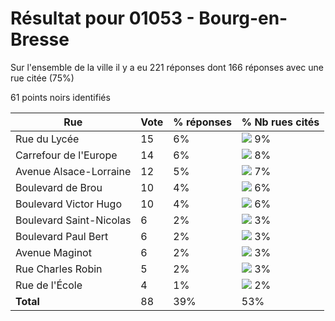 # Résultat pour 01053 - Bourg-en-Bresse

Sur l'ensemble de la ville il y a eu 221 réponses dont 166 réponses avec une rue citée (75%)

61 points noirs identifiés

| Rue | Vote | % réponses | % Nb rues cités|
|-----|------|------------|----------------|
| Rue du Lycée | 15 | 6% | <img src="../../img/bar_9.gif" />&nbsp;9%|
| Carrefour de l'Europe | 14 | 6% | <img src="../../img/bar_8.gif" />&nbsp;8%|
| Avenue Alsace-Lorraine | 12 | 5% | <img src="../../img/bar_7.gif" />&nbsp;7%|
| Boulevard de Brou | 10 | 4% | <img src="../../img/bar_6.gif" />&nbsp;6%|
| Boulevard Victor Hugo | 10 | 4% | <img src="../../img/bar_6.gif" />&nbsp;6%|
| Boulevard Saint-Nicolas | 6 | 2% | <img src="../../img/bar_3.gif" />&nbsp;3%|
| Boulevard Paul Bert | 6 | 2% | <img src="../../img/bar_3.gif" />&nbsp;3%|
| Avenue Maginot | 6 | 2% | <img src="../../img/bar_3.gif" />&nbsp;3%|
| Rue Charles Robin | 5 | 2% | <img src="../../img/bar_3.gif" />&nbsp;3%|
| Rue de l'École | 4 | 1% | <img src="../../img/bar_2.gif" />&nbsp;2%|
| **Total** | 88 | 39% | 53%|
